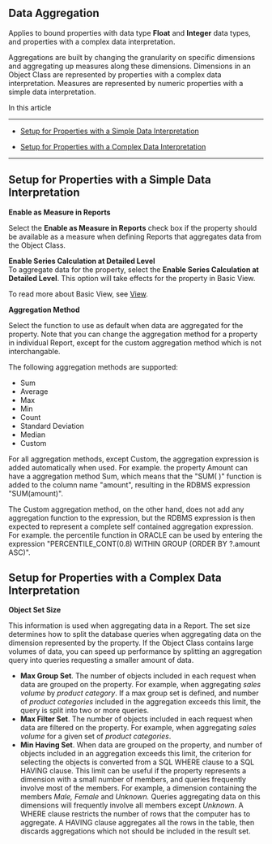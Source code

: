 ## Data Aggregation

Applies to bound properties with data type **Float** and **Integer** data types, and properties with a <span style="FONT-WEIGHT: normal">complex data interpretation.

Aggregations are built by changing the granularity on specific dimensions and aggregating up measures along these dimensions. Dimensions in an Object Class are represented by properties with a complex data interpretation. Measures are represented by numeric properties with a simple data interpretation.

In this article

* * *

*   [Setup for Properties with a Simple Data Interpretation](#setup-for-properties-with-a-simple-data-interpretation)

*   [Setup for Properties with a Complex Data Interpretation](#setup-for-properties-with-a-complex-data-interpretation)

* * *

## Setup for Properties with a Simple Data Interpretation

**Enable as Measure in Reports**

Select the **Enable as Measure in Reports** check box if the property should be available as a measure when defining Reports that aggregates data from the Object Class.

**Enable Series Calculation at Detailed Level**  
To aggregate data for the property, select the **Enable Series Calculation at Detailed Level**. This option will take effects for the property in Basic View.

To read more about Basic View, see [View](../../object-class/modify-an-object--or-identifier-domain/explore.md).

**Aggregation Method**

Select the function to use as default when data are aggregated for the property. Note that you can change the aggregation method for a property in individual Report, except for the custom aggregation method which is not interchangable.

The following aggregation methods are supported:

*   Sum
*   Average
*   Max
*   Min
*   Count
*   Standard Deviation
*   Median
*   Custom

For all aggregation methods, except Custom, the aggregation expression is added automatically when used. For example. the property Amount can have a aggregation method Sum, which means that the "SUM( )" function is added to the column name "amount", resulting in the RDBMS expression "SUM(amount)".

The Custom aggregation method, on the other hand, does not add any aggregation function to the expression, but the RDBMS expression is then expected to represent a complete self contained aggregation expression. For example. the percentile function in ORACLE can be used by entering the expression "PERCENTILE_CONT(0.8) WITHIN GROUP (ORDER BY ?.amount ASC)".



## Setup for Properties with a Complex Data Interpretation

**Object Set Size**

This information is used when aggregating data in a Report. The set size determines how to split the database queries when aggregating data on the dimension represented by the property. If the Object Class contains large volumes of data, you can speed up performance by splitting an aggregation query into queries requesting a smaller amount of data.

*   **Max Group Set**. The number of objects included in each request when data are grouped on the property. For example, when aggregating _sales volume_ by _product category_. If a max group set is defined, and number of _product categories_ included in the aggregation exceeds this limit, the query is split into two or more queries.
*   **Max Filter Set**. The number of objects included in each request when data are filtered on the property. For example, when aggregating _sales volume_ for a given set of _product categories_.
*   **Min Having Set**. When data are grouped on the property, and number of objects included in an aggregation exceeds this limit, the criterion for selecting the objects is converted from a SQL WHERE clause to a SQL HAVING clause. This limit can be useful if the property represents a dimension with a small number of members, and queries frequently involve most of the members. For example, a dimension containing the members _Male, Female_ and _Unknown._ Queries aggregating data on this dimensions will frequently involve all members except _Unknown_. A WHERE clause restricts the number of rows that the computer has to aggregate. A HAVING clause aggregates all the rows in the table, then discards aggregations which not should be included in the result set.

